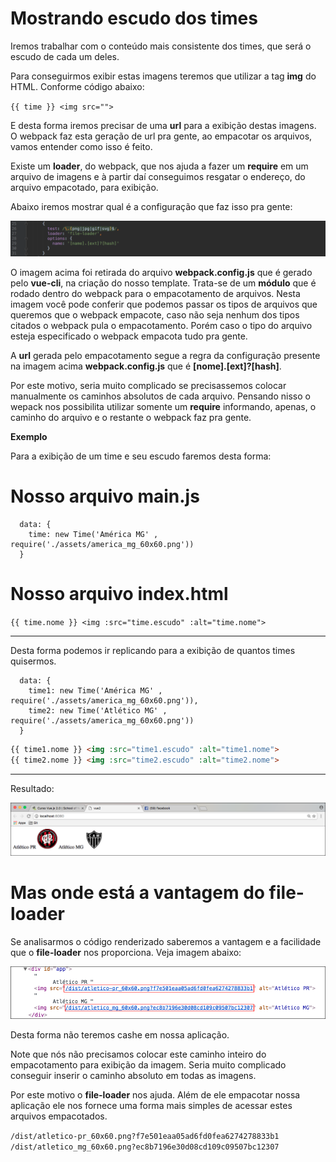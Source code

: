 # Mostrando escudo dos times

Iremos trabalhar com o conteúdo mais consistente dos times, que será o escudo de cada um deles.

Para conseguirmos exibir estas imagens teremos que utilizar a tag **img** do HTML. Conforme código abaixo:

`{{ time }} <img src="">`

E desta forma iremos precisar de uma **url** para a exibição destas imagens. O webpack faz esta geração de url pra gente, ao empacotar os arquivos, vamos entender como isso é feito.

Existe um **loader**, do webpack, que nos ajuda a fazer um **require** em um arquivo de imagens e à partir daí conseguimos resgatar o endereço, do arquivo empacotado,  para exibição.

Abaixo iremos mostrar qual é a configuração que faz isso pra gente:

![Vue webpack file-loader](./images/vue-webpack-file-loader.png "Vue webpack file-loader")

O imagem acima foi retirada do arquivo **webpack.config.js** que é gerado pelo **vue-cli**, na criação do nosso template. Trata-se de um **módulo** que é rodado dentro do webpack para o empacotamento de arquivos. Nesta imagem você pode conferir que podemos passar os tipos de arquivos que queremos que o webpack empacote, caso não seja nenhum dos tipos citados o webpack pula o empacotamento. Porém caso o tipo do arquivo esteja especificado o webpack empacota tudo pra gente.

A **url** gerada pelo empacotamento segue a regra da configuração presente na imagem acima **webpack.config.js** que é **[nome].[ext]?[hash]**.

Por este motivo, seria muito complicado se precisassemos colocar manualmente os caminhos absolutos de cada arquivo. Pensando nisso o wepack nos possibilita utilizar somente um **require** informando, apenas, o caminho do arquivo e o restante o webpack faz pra gente.

**Exemplo**

Para a exibição de um time e seu escudo faremos desta forma:

# Nosso arquivo main.js

```
  data: {
    time: new Time('América MG' , require('./assets/america_mg_60x60.png'))
  }
```
# Nosso arquivo index.html

`{{ time.nome }} <img :src="time.escudo" :alt="time.nome">`

***

Desta forma podemos ir replicando para a exibição de quantos times quisermos.

```
  data: {
    time1: new Time('América MG' , require('./assets/america_mg_60x60.png')),
    time2: new Time('Atlético MG' , require('./assets/america_mg_60x60.png'))
  }
```

```html
{{ time1.nome }} <img :src="time1.escudo" :alt="time1.nome">
{{ time2.nome }} <img :src="time2.escudo" :alt="time2.nome">
```

***

Resultado:

![Vue Lista Times](./images/vue-view-times.png "Vue Lista Times")

# Mas onde está a vantagem do file-loader

Se analisarmos o código renderizado saberemos a vantagem e a facilidade que o **file-loader** nos proporciona. Veja imagem abaixo:

![Vue webpack file-loader](./images/vue-img-src-file-loader.png "Vue webpack file-loader")

Desta forma não teremos cashe em nossa aplicação.

Note que nós não precisamos colocar este caminho inteiro do empacotamento para exibição da imagem. Seria muito complicado conseguir inserir o caminho absoluto em todas as imagens.

Por este motivo o **file-loader** nos ajuda. Além de ele empacotar nossa aplicação ele nos fornece uma forma mais simples de acessar estes arquivos empacotados.


`/dist/atletico-pr_60x60.png?f7e501eaa05ad6fd0fea6274278833b1`
`/dist/atletico_mg_60x60.png?ec8b7196e30d08cd109c09507bc12307`

